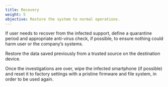 ```yaml
---
title: Recovery
weight: 5
objective: Restore the system to normal operations.
---
```

If user needs to recover from the infected support, define a quarantine period and appropriate anti-virus check, if possible, to ensure nothing could harm user or the company’s systems.

Restore the data saved previously from a trusted source on the destination device.

Once the investigations are over, wipe the infected smartphone (if possible) and reset it to factory settings with a pristine firmware and file system, in order to be used again.
